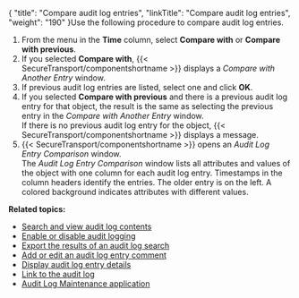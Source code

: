 {
    "title": "Compare audit log entries",
    "linkTitle": "Compare audit log entries",
    "weight": "190"
}Use the following procedure to compare audit log entries.

1.  From the menu in the **Time** column, select **Compare with** or **Compare with previous**.
2.  If you selected **Compare with**, {{< SecureTransport/componentshortname >}} displays a *Compare with Another Entry* window.
3.  If previous audit log entries are listed, select one and click **OK**.
4.  If you selected **Compare with previous** and there is a previous audit log entry for that object, the result is the same as selecting the previous entry in the *Compare with Another Entry* window.  
    If there is no previous audit log entry for the object, {{< SecureTransport/componentshortname >}} displays a message.
5.  {{< SecureTransport/componentshortname >}} opens an *Audit Log Entry Comparison* window.  
    The *Audit Log Entry Comparison* window lists all attributes and values of the object with one column for each audit log entry. Timestamps in the column headers identify the entries. The older entry is on the left. A colored background indicates attributes with different values.

**Related topics:**

-   [Search and view audit log contents](../t_st_search_view_audit_log_contents)
-   [Enable or disable audit logging](../t_st_enable_disable_audit_logging)
-   [Export the results of an audit log search](../t_st_export_results_audit_log_search)
-   [Add or edit an audit log entry comment](../t_st_add_edit_audit_log_entry_comment)
-   [Display audit log entry details](../t_st_display_audit_log_entry_details)
-   [Link to the audit log](../t_st_link_to_audit_log)
-   [Audit Log Maintenance application](../c_st_audit_log_maintenance_application)
